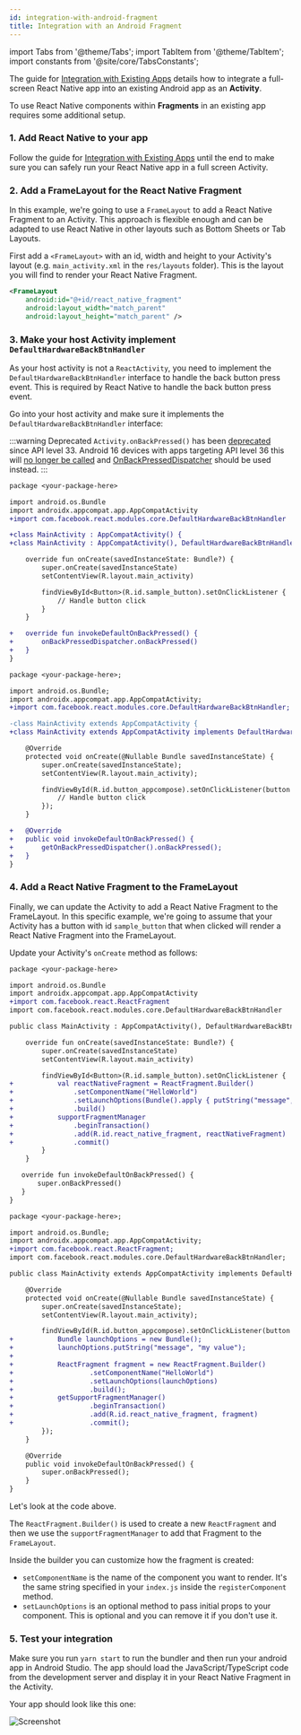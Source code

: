 ```yaml
---
id: integration-with-android-fragment
title: Integration with an Android Fragment
---
```


import Tabs from '@theme/Tabs'; import TabItem from '@theme/TabItem'; import constants from '@site/core/TabsConstants';

The guide for [Integration with Existing Apps](/docs/integration-with-existing-apps) details how to integrate a full-screen React Native app into an existing Android app as an **Activity**.

To use React Native components within **Fragments** in an existing app requires some additional setup.

### 1. Add React Native to your app

Follow the guide for [Integration with Existing Apps](/docs/integration-with-existing-apps) until the end to make sure you can safely run your React Native app in a full screen Activity.

### 2. Add a FrameLayout for the React Native Fragment

In this example, we're going to use a `FrameLayout` to add a React Native Fragment to an Activity. This approach is flexible enough and can be adapted to use React Native in other layouts such as Bottom Sheets or Tab Layouts.

First add a `<FrameLayout>` with an id, width and height to your Activity's layout (e.g. `main_activity.xml` in the `res/layouts` folder). This is the layout you will find to render your React Native Fragment.

```xml
<FrameLayout
    android:id="@+id/react_native_fragment"
    android:layout_width="match_parent"
    android:layout_height="match_parent" />
```

### 3. Make your host Activity implement `DefaultHardwareBackBtnHandler`

As your host activity is not a `ReactActivity`, you need to implement the `DefaultHardwareBackBtnHandler` interface to handle the back button press event.
This is required by React Native to handle the back button press event.

Go into your host activity and make sure it implements the `DefaultHardwareBackBtnHandler` interface:

:::warning Deprecated
`Activity.onBackPressed()` has been [deprecated](<https://developer.android.com/reference/android/app/Activity#onBackPressed()>) since API level 33. Android 16 devices with apps targeting API level 36 this will [no longer be called](https://developer.android.com/about/versions/16/behavior-changes-16#predictive-back) and [OnBackPressedDispatcher](https://developer.android.com/reference/androidx/activity/OnBackPressedDispatcher) should be used instead.
:::

<Tabs groupId="android-language" queryString defaultValue={constants.defaultAndroidLanguage} values={constants.androidLanguages}>
<TabItem value="kotlin">

```diff
package <your-package-here>

import android.os.Bundle
import androidx.appcompat.app.AppCompatActivity
+import com.facebook.react.modules.core.DefaultHardwareBackBtnHandler

+class MainActivity : AppCompatActivity() {
+class MainActivity : AppCompatActivity(), DefaultHardwareBackBtnHandler {

    override fun onCreate(savedInstanceState: Bundle?) {
        super.onCreate(savedInstanceState)
        setContentView(R.layout.main_activity)

        findViewById<Button>(R.id.sample_button).setOnClickListener {
            // Handle button click
        }
    }

+   override fun invokeDefaultOnBackPressed() {
+       onBackPressedDispatcher.onBackPressed()
+   }
}
```

</TabItem>
<TabItem value="java">

```diff
package <your-package-here>;

import android.os.Bundle;
import androidx.appcompat.app.AppCompatActivity;
+import com.facebook.react.modules.core.DefaultHardwareBackBtnHandler;

-class MainActivity extends AppCompatActivity {
+class MainActivity extends AppCompatActivity implements DefaultHardwareBackBtnHandler {

    @Override
    protected void onCreate(@Nullable Bundle savedInstanceState) {
        super.onCreate(savedInstanceState);
        setContentView(R.layout.main_activity);

        findViewById(R.id.button_appcompose).setOnClickListener(button -> {
            // Handle button click
        });
    }

+   @Override
+   public void invokeDefaultOnBackPressed() {
+       getOnBackPressedDispatcher().onBackPressed();
+   }
}
```

</TabItem>
</Tabs>

### 4. Add a React Native Fragment to the FrameLayout

Finally, we can update the Activity to add a React Native Fragment to the FrameLayout.
In this specific example, we're going to assume that your Activity has a button with id `sample_button` that when clicked will render a React Native Fragment into the FrameLayout.

Update your Activity's `onCreate` method as follows:

<Tabs groupId="android-language" queryString defaultValue={constants.defaultAndroidLanguage} values={constants.androidLanguages}>
<TabItem value="kotlin">

```diff
package <your-package-here>

import android.os.Bundle
import androidx.appcompat.app.AppCompatActivity
+import com.facebook.react.ReactFragment
import com.facebook.react.modules.core.DefaultHardwareBackBtnHandler

public class MainActivity : AppCompatActivity(), DefaultHardwareBackBtnHandler {

    override fun onCreate(savedInstanceState: Bundle?) {
        super.onCreate(savedInstanceState)
        setContentView(R.layout.main_activity)

        findViewById<Button>(R.id.sample_button).setOnClickListener {
+           val reactNativeFragment = ReactFragment.Builder()
+               .setComponentName("HelloWorld")
+               .setLaunchOptions(Bundle().apply { putString("message", "my value") })
+               .build()
+           supportFragmentManager
+               .beginTransaction()
+               .add(R.id.react_native_fragment, reactNativeFragment)
+               .commit()
        }
    }

   override fun invokeDefaultOnBackPressed() {
       super.onBackPressed()
   }
}
```

</TabItem>
<TabItem value="java">

```diff
package <your-package-here>;

import android.os.Bundle;
import androidx.appcompat.app.AppCompatActivity;
+import com.facebook.react.ReactFragment;
import com.facebook.react.modules.core.DefaultHardwareBackBtnHandler;

public class MainActivity extends AppCompatActivity implements DefaultHardwareBackBtnHandler {

    @Override
    protected void onCreate(@Nullable Bundle savedInstanceState) {
        super.onCreate(savedInstanceState);
        setContentView(R.layout.main_activity);

        findViewById(R.id.button_appcompose).setOnClickListener(button -> {
+           Bundle launchOptions = new Bundle();
+           launchOptions.putString("message", "my value");
+
+           ReactFragment fragment = new ReactFragment.Builder()
+                   .setComponentName("HelloWorld")
+                   .setLaunchOptions(launchOptions)
+                   .build();
+           getSupportFragmentManager()
+                   .beginTransaction()
+                   .add(R.id.react_native_fragment, fragment)
+                   .commit();
        });
    }

    @Override
    public void invokeDefaultOnBackPressed() {
        super.onBackPressed();
    }
}
```

</TabItem>
</Tabs>

Let's look at the code above.

The `ReactFragment.Builder()` is used to create a new `ReactFragment` and then we use the `supportFragmentManager` to add that Fragment to the `FrameLayout`.

Inside the builder you can customize how the fragment is created:

- `setComponentName` is the name of the component you want to render. It's the same string specified in your `index.js` inside the `registerComponent` method.
- `setLaunchOptions` is an optional method to pass initial props to your component. This is optional and you can remove it if you don't use it.

### 5. Test your integration

Make sure you run `yarn start` to run the bundler and then run your android app in Android Studio. The app should load the JavaScript/TypeScript code from the development server and display it in your React Native Fragment in the Activity.

Your app should look like this one:

![Screenshot](/docs/assets/EmbeddedAppAndroidFragmentVideo.gif)
